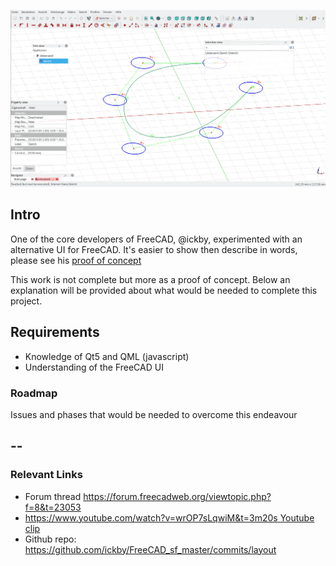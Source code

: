![Ickby\'s famous overlay frameless layout](images/Ickbys-overlay.png )

## Intro

One of the core developers of FreeCAD, \@ickby, experimented with an alternative UI for FreeCAD. It\'s easier to show then describe in words, please see his [proof of concept](https://www.youtube.com/watch?v=wrOP7sLqwiM&t=3m20s)

This work is not complete but more as a proof of concept. Below an explanation will be provided about what would be needed to complete this project.

## Requirements

-   Knowledge of Qt5 and QML (javascript)
-   Understanding of the FreeCAD UI

### Roadmap

Issues and phases that would be needed to overcome this endeavour

--   
--   

### Relevant Links 

-   Forum thread <https://forum.freecadweb.org/viewtopic.php?f=8&t=23053>
-   [https://www.youtube.com/watch?v=wrOP7sLqwiM&t=3m20s Youtube clip](https://www.youtube.com/watch?v=wrOP7sLqwiM&t=3m20s_Youtube_clip.md)
-   Github repo: <https://github.com/ickby/FreeCAD_sf_master/commits/layout>
